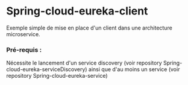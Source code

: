 # Spring-cloud-eureka-client

Exemple simple de mise en place d'un client dans une architecture microservice.

### Pré-requis :

Nécessite le lancement d'un service discovery (voir repository Spring-cloud-eureka-serviceDiscovery) ainsi que d'au moins un service (voir repository Spring-cloud-eureka-service)
